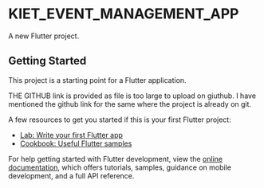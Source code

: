 # KIET_EVENT_MANAGEMENT_APP

A new Flutter project.

## Getting Started

This project is a starting point for a Flutter application.



THE GITHUB link is provided as file is too large to upload on giuthub.
I have mentioned the github link for the same where the project is already on git.

A few resources to get you started if this is your first Flutter project:

- [Lab: Write your first Flutter app](https://docs.flutter.dev/get-started/codelab)
- [Cookbook: Useful Flutter samples](https://docs.flutter.dev/cookbook)

For help getting started with Flutter development, view the
[online documentation](https://docs.flutter.dev/), which offers tutorials,
samples, guidance on mobile development, and a full API reference.
